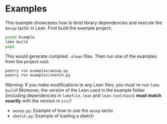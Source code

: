 # Examples

This example showcases how to bind library dependencies and execute the `Aesop`
tactic in Lean. First build the example project:
``` sh
pushd Example
lake build
popd
```
This would generate compiled `.olean` files. Then run one of the examples from the
project root:
``` sh
poetry run examples/aesop.py
poetry run examples/sketch.py
```

Warning: If you make modifications to any Lean files, you must re-run `lake
build`! Moreover, the version of the Lean used in the example folder (including
dependencies in `lakefile.lean` and `lean-toolchain`) **must match exactly**
with the version in `src/`!

* `aesop.py`: Example of how to use the `aesop` tactic
* `sketch.py`: Example of loading a sketch

